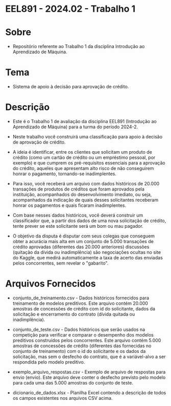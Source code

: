 # EEL891 - 2024.02 - Trabalho 1

# Sobre
- Repositório referente ao Trabalho 1 da disciplina Introdução ao Aprendizado de Máquina.

# Tema
- Sistema de apoio à decisão para aprovação de crédito.

# Descrição  
- Este é o Trabalho 1 de avaliação da disciplina EEL891 
(Introdução ao Aprendizado de Máquina) para a turma do período 2024-2.


- Neste trabalho você construirá uma classificação para apoio à decisão 
de aprovação de crédito.


- A ideia é identificar, entre os clientes que solicitam um produto de 
crédito (como um cartão de crédito ou um empréstimo pessoal, por 
exemplo) e que cumprem os pré-requisitos essenciais para a aprovação 
do crédito, aqueles que apresentam alto risco de não conseguirem 
honrar o pagamento, tornando-se inadimplentes.


- Para isso, você receberá um arquivo com dados históricos de 20.000 
transações de produtos de créditos que foram aprovados pela instituição, 
acompanhados do desenvolvimento imediato, ou seja, acompanhados da 
indicação de quais desses solicitantes receberam honrar os pagamentos 
e quais ficaram inadimplentes.


- Com base nesses dados históricos, você deverá construir um classificador 
que, a partir dos dados de uma nova solicitação de crédito, tente prever
se este solicitante será um bom ou mau pagador.


- O objetivo da disputa é disputar com seus colegas que conseguem obter a acurácia
mais alta em um conjunto de 5.000 transações de crédito aprovadas (diferentes 
das 20.000 anteriores) discussões (quitação da dívida ou inadimplência) são 
negociações ocultas no site do Kaggle, que medirá automaticamente a taxa de 
acerto das enviadas pelos concorrentes, sem revelar o "gabarito".

# Arquivos Fornecidos
- conjunto_de_treinamento.csv - Dados históricos fornecidos para treinamento de modelos preditivos. 
Este arquivo contém 20.000 amostras de concessões de crédito com id do solicitante, dados da 
solicitação e encerramento do contrato (dívida quitada ou inadimplência).


- conjunto_de_teste.csv - Dados históricos que serão usados na competição para verificar e comparar o 
desempenho dos modelos preditivos construídos pelos concorrentes. Este arquivo contém 5.000 amostras 
de concessões de crédito (diferentes das fornecidas no conjunto de treinamento) com o id do solicitante
e os dados da solicitação, mas sem o desfecho do contrato, que é a variável-alvo a ser respondida pelo
modelo preditivo.


- exemplo_arquivo_respostas.csv - Exemplo de arquivo de respostas para envio (envio). Este arquivo deve 
conter o desfecho previsto pelo modelo para cada uma das 5.000 amostras do conjunto de teste.


- dicionario_de_dados.xlsx - Planilha Excel contendo a descrição de todos os campos existentes nos arquivos CSV acima.